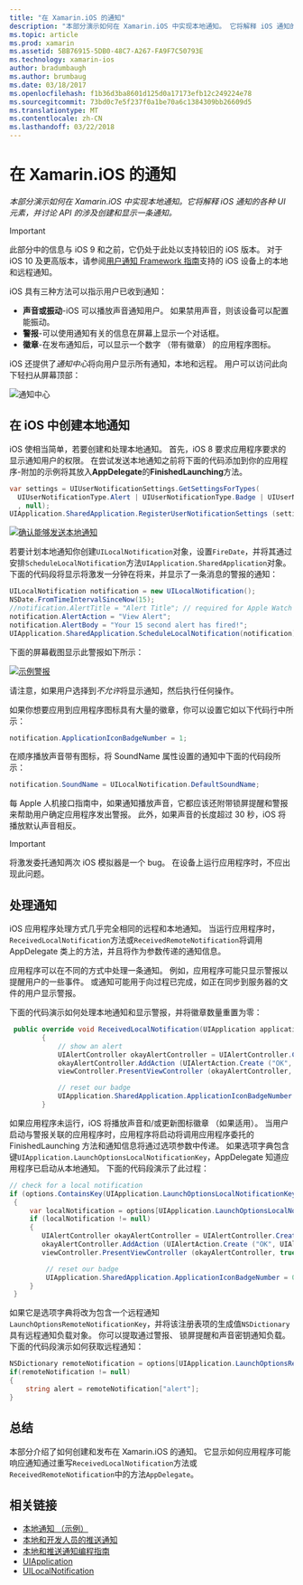 ```yaml
---
title: "在 Xamarin.iOS 的通知"
description: "本部分演示如何在 Xamarin.iOS 中实现本地通知。 它将解释 iOS 通知的各种 UI 元素，并讨论 API 的涉及创建和显示一条通知。"
ms.topic: article
ms.prod: xamarin
ms.assetid: 5BB76915-5DB0-48C7-A267-FA9F7C50793E
ms.technology: xamarin-ios
author: bradumbaugh
ms.author: brumbaug
ms.date: 03/18/2017
ms.openlocfilehash: f1b36d3ba8601d125d0a17173efb12c249224e78
ms.sourcegitcommit: 73bd0c7e5f237f0a1be70a6c1384309bb26609d5
ms.translationtype: MT
ms.contentlocale: zh-CN
ms.lasthandoff: 03/22/2018
---
```

# <a name="notifications-in-xamarinios"></a>在 Xamarin.iOS 的通知

_本部分演示如何在 Xamarin.iOS 中实现本地通知。它将解释 iOS 通知的各种 UI 元素，并讨论 API 的涉及创建和显示一条通知。_

> [!IMPORTANT]
> 此部分中的信息与 iOS 9 和之前，它仍处于此处以支持较旧的 iOS 版本。 对于 iOS 10 及更高版本，请参阅[用户通知 Framework 指南](~/ios/platform/user-notifications/index.md)支持的 iOS 设备上的本地和远程通知。

iOS 具有三种方法可以指示用户已收到通知：

-  **声音或振动**-iOS 可以播放声音通知用户。 如果禁用声音，则该设备可以配置能振动。
-  **警报**-可以使用通知有关的信息在屏幕上显示一个对话框。
-  **徽章**-在发布通知后，可以显示一个数字 （带有徽章） 的应用程序图标。


iOS 还提供了*通知中心*将向用户显示所有通知，本地和远程。 用户可以访问此向下轻扫从屏幕顶部：

 ![](local-notifications-in-ios-images/image13.png "通知中心")

## <a name="creating-local-notifications-in-ios"></a>在 iOS 中创建本地通知

iOS 使相当简单，若要创建和处理本地通知。
首先，iOS 8 要求应用程序要求的显示通知用户的权限。 在尝试发送本地通知之前将下面的代码添加到你的应用程序-附加的示例将其放入**AppDelegate**的**FinishedLaunching**方法。

```csharp
var settings = UIUserNotificationSettings.GetSettingsForTypes(
  UIUserNotificationType.Alert | UIUserNotificationType.Badge | UIUserNotificationType.Sound
  , null);
UIApplication.SharedApplication.RegisterUserNotificationSettings (settings);
```

  [![](local-notifications-in-ios-images/image0-sml.png "确认能够发送本地通知")](local-notifications-in-ios-images/image0.png#lightbox)

若要计划本地通知你创建`UILocalNotification`对象，设置`FireDate`，并将其通过安排`ScheduleLocalNotification`方法`UIApplication.SharedApplication`对象。 下面的代码段将显示将激发一分钟在将来，并显示了一条消息的警报的通知：

```csharp
UILocalNotification notification = new UILocalNotification();
NSDate.FromTimeIntervalSinceNow(15);
//notification.AlertTitle = "Alert Title"; // required for Apple Watch notifications
notification.AlertAction = "View Alert";
notification.AlertBody = "Your 15 second alert has fired!";
UIApplication.SharedApplication.ScheduleLocalNotification(notification);
```

下面的屏幕截图显示此警报如下所示：

  [![](local-notifications-in-ios-images/image2-sml.png "示例警报")](local-notifications-in-ios-images/image2.png#lightbox)

请注意，如果用户选择到*不允许*将显示通知，然后执行任何操作。

如果你想要应用到应用程序图标具有大量的徽章，你可以设置它如以下代码行中所示：

```csharp
notification.ApplicationIconBadgeNumber = 1;
```

在顺序播放声音带有图标，将 SoundName 属性设置的通知中下面的代码段所示：

```csharp
notification.SoundName = UILocalNotification.DefaultSoundName;
```

每 Apple 人机接口指南中，如果通知播放声音，它都应该还附带锁屏提醒和警报来帮助用户确定应用程序发出警报。 此外，如果声音的长度超过 30 秒，iOS 将播放默认声音相反。

> [!IMPORTANT]
> 将激发委托通知两次 iOS 模拟器是一个 bug。 在设备上运行应用程序时，不应出现此问题。

## <a name="handling-notifications"></a>处理通知

iOS 应用程序处理方式几乎完全相同的远程和本地通知。 当运行应用程序时，`ReceivedLocalNotification`方法或`ReceivedRemoteNotification`将调用 AppDelegate 类上的方法，并且将作为参数传递的通知信息。

应用程序可以在不同的方式中处理一条通知。 例如，应用程序可能只显示警报以提醒用户的一些事件。 或通知可能用于向过程已完成，如正在同步到服务器的文件的用户显示警报。

下面的代码演示如何处理本地通知和显示警报，并将徽章数量重置为零：

```csharp
 public override void ReceivedLocalNotification(UIApplication application, UILocalNotification notification)
        {
            // show an alert
            UIAlertController okayAlertController = UIAlertController.Create (notification.AlertAction, notification.AlertBody, UIAlertControllerStyle.Alert);
            okayAlertController.AddAction (UIAlertAction.Create ("OK", UIAlertActionStyle.Default, null));
            viewController.PresentViewController (okayAlertController, true, null);

            // reset our badge
            UIApplication.SharedApplication.ApplicationIconBadgeNumber = 0;
        }
```

如果应用程序未运行，iOS 将播放声音和/或更新图标徽章 （如果适用）。 当用户启动与警报关联的应用程序时，应用程序将启动将调用应用程序委托的 FinishedLaunching 方法和通知信息将通过选项参数中传递。 如果选项字典包含键`UIApplication.LaunchOptionsLocalNotificationKey`，AppDelegate 知道应用程序已启动从本地通知。 下面的代码段演示了此过程：

```csharp
// check for a local notification
if (options.ContainsKey(UIApplication.LaunchOptionsLocalNotificationKey))
 {
     var localNotification = options[UIApplication.LaunchOptionsLocalNotificationKey] as UILocalNotification;
     if (localNotification != null)
     {
        UIAlertController okayAlertController = UIAlertController.Create (localNotification.AlertAction, localNotification.AlertBody, UIAlertControllerStyle.Alert);
        okayAlertController.AddAction (UIAlertAction.Create ("OK", UIAlertActionStyle.Default, null));
        viewController.PresentViewController (okayAlertController, true, null);

         // reset our badge
         UIApplication.SharedApplication.ApplicationIconBadgeNumber = 0;
     }
 }
```

如果它是选项字典将改为包含一个远程通知`LaunchOptionsRemoteNotificationKey`，并将该注册表项的生成值`NSDictionary`具有远程通知负载对象。 你可以提取通过警报、 锁屏提醒和声音密钥通知负载。 下面的代码段演示如何获取远程通知：

```csharp
NSDictionary remoteNotification = options[UIApplication.LaunchOptionsRemoteNotificationKey];
if(remoteNotification != null)
{
    string alert = remoteNotification["alert"];
}
```

## <a name="summary"></a>总结

本部分介绍了如何创建和发布在 Xamarin.iOS 的通知。 它显示如何应用程序可能响应通知通过重写`ReceivedLocalNotification`方法或`ReceivedRemoteNotification`中的方法`AppDelegate`。


## <a name="related-links"></a>相关链接

- [本地通知 （示例）](https://developer.xamarin.com/samples/monotouch/LocalNotifications)
- [本地和开发人员的推送通知](https://developer.apple.com/notifications/)
- [本地和推送通知编程指南](https://developer.apple.com/library/prerelease/content/documentation/NetworkingInternet/Conceptual/RemoteNotificationsPG/)
- [UIApplication](http://iosapi.xamarin.com/?link=T%3aMonoTouch.UIKit.UIApplication)
- [UILocalNotification](http://iosapi.xamarin.com/?link=T%3aMonoTouch.UIKit.UILocalNotification)
